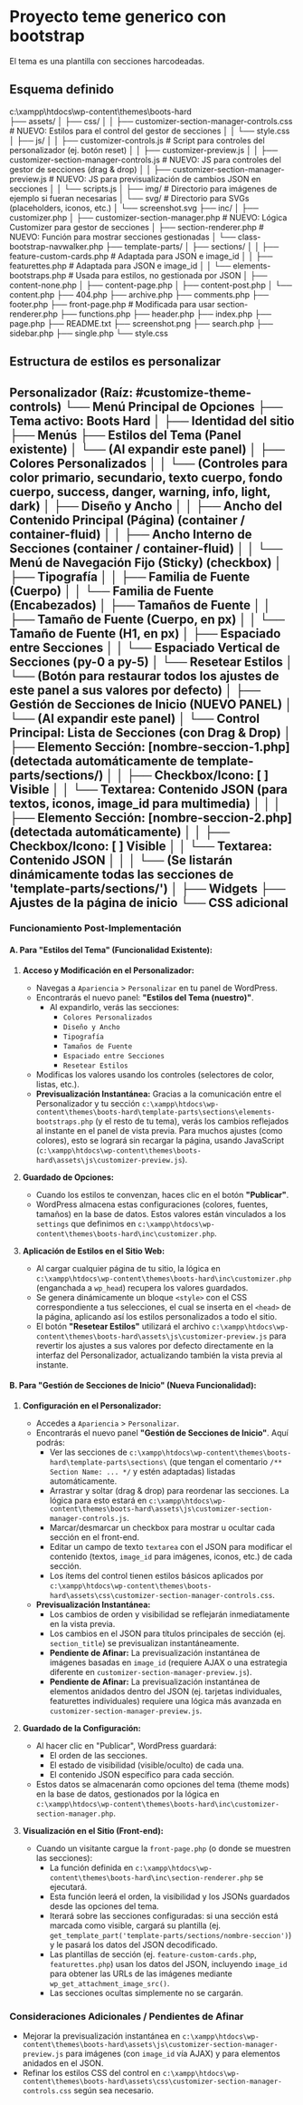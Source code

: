 # Proyecto teme generico con bootstrap
El tema es una plantilla con secciones harcodeadas.

## Esquema definido
c:\xampp\htdocs\wp-content\themes\boots-hard\
├── assets/
│   ├── css/
│   │   ├── customizer-section-manager-controls.css # NUEVO: Estilos para el control del gestor de secciones
│   │   └── style.css
│   ├── js/
│   │   ├── customizer-controls.js # Script para controles del personalizador (ej. botón reset)
│   │   ├── customizer-preview.js
│   │   ├── customizer-section-manager-controls.js # NUEVO: JS para controles del gestor de secciones (drag & drop)
│   │   ├── customizer-section-manager-preview.js  # NUEVO: JS para previsualización de cambios JSON en secciones
│   │   └── scripts.js
│   ├── img/ # Directorio para imágenes de ejemplo si fueran necesarias
│   └── svg/ # Directorio para SVGs (placeholders, iconos, etc.)
│       └── screenshot.svg
├── inc/
│   ├── customizer.php
│   ├── customizer-section-manager.php             # NUEVO: Lógica Customizer para gestor de secciones
│   ├── section-renderer.php                       # NUEVO: Función para mostrar secciones gestionadas
│   └── class-bootstrap-navwalker.php
├── template-parts/
│   ├── sections/
│   │   ├── feature-custom-cards.php # Adaptada para JSON e image_id
│   │   ├── featurettes.php          # Adaptada para JSON e image_id
│   │   └── elements-bootstraps.php  # Usada para estilos, no gestionada por JSON
│   ├── content-none.php
│   ├── content-page.php
│   ├── content-post.php
│   └── content.php
├── 404.php
├── archive.php
├── comments.php
├── footer.php
├── front-page.php # Modificada para usar section-renderer.php
├── functions.php
├── header.php
├── index.php
├── page.php
├── README.txt
├── screenshot.png
├── search.php
├── sidebar.php
├── single.php
└── style.css


## Estructura de estilos es personalizar
Personalizador (Raíz: #customize-theme-controls)
└── Menú Principal de Opciones
    ├── Tema activo: Boots Hard
    │
    ├── Identidad del sitio
    ├── Menús
    ├── Estilos del Tema (Panel existente)
    │   └── (Al expandir este panel)
    │       ├── Colores Personalizados
    │       │   └── (Controles para color primario, secundario, texto cuerpo, fondo cuerpo, success, danger, warning, info, light, dark)
    │       ├── Diseño y Ancho
    │       │   ├── Ancho del Contenido Principal (Página) (container / container-fluid)
    │       │   ├── Ancho Interno de Secciones (container / container-fluid)
    │       │   └── Menú de Navegación Fijo (Sticky) (checkbox)
    │       ├── Tipografía
    │       │   ├── Familia de Fuente (Cuerpo)
    │       │   └── Familia de Fuente (Encabezados)
    │       ├── Tamaños de Fuente
    │       │   ├── Tamaño de Fuente (Cuerpo, en px)
    │       │   └── Tamaño de Fuente (H1, en px)
    │       ├── Espaciado entre Secciones
    │       │   └── Espaciado Vertical de Secciones (py-0 a py-5)
    │       └── Resetear Estilos
    │           └── (Botón para restaurar todos los ajustes de este panel a sus valores por defecto)
    │
    ├── Gestión de Secciones de Inicio (NUEVO PANEL)
    │   └── (Al expandir este panel)
    │       └── Control Principal: Lista de Secciones (con Drag & Drop)
    │           ├── Elemento Sección: [nombre-seccion-1.php] (detectada automáticamente de template-parts/sections/)
    │           │   ├── Checkbox/Icono: [ ] Visible
    │           │   └── Textarea: Contenido JSON (para textos, iconos, image_id para multimedia)
    │           │
    │           ├── Elemento Sección: [nombre-seccion-2.php] (detectada automáticamente)
    │           │   ├── Checkbox/Icono: [ ] Visible
    │           │   └── Textarea: Contenido JSON
    │           │
    │           └── (Se listarán dinámicamente todas las secciones de 'template-parts/sections/')
    │
    ├── Widgets
    ├── Ajustes de la página de inicio
    └── CSS adicional
--
### Funcionamiento Post-Implementación
#### A. Para "Estilos del Tema" (Funcionalidad Existente):
1.  **Acceso y Modificación en el Personalizador:**
    *   Navegas a `Apariencia` > `Personalizar` en tu panel de WordPress.
    *   Encontrarás el nuevo panel: **"Estilos del Tema (nuestro)"**.
        *   Al expandirlo, verás las secciones:
            *   `Colores Personalizados`
            *   `Diseño y Ancho`
            *   `Tipografía`
            *   `Tamaños de Fuente`
            *   `Espaciado entre Secciones`
            *   `Resetear Estilos`
    *   Modificas los valores usando los controles (selectores de color, listas, etc.).
    *   **Previsualización Instantánea:** Gracias a la comunicación entre el Personalizador y tu sección `c:\xampp\htdocs\wp-content\themes\boots-hard\template-parts\sections\elements-bootstraps.php` (y el resto de tu tema), verás los cambios reflejados al instante en el panel de vista previa. Para muchos ajustes (como colores), esto se logrará sin recargar la página, usando JavaScript (`c:\xampp\htdocs\wp-content\themes\boots-hard\assets\js\customizer-preview.js`).

2.  **Guardado de Opciones:**
    *   Cuando los estilos te convenzan, haces clic en el botón **"Publicar"**.
    *   WordPress almacena estas configuraciones (colores, fuentes, tamaños) en la base de datos. Estos valores están vinculados a los `settings` que definimos en `c:\xampp\htdocs\wp-content\themes\boots-hard\inc\customizer.php`.

3.  **Aplicación de Estilos en el Sitio Web:**
    *   Al cargar cualquier página de tu sitio, la lógica en `c:\xampp\htdocs\wp-content\themes\boots-hard\inc\customizer.php` (enganchada a `wp_head`) recupera los valores guardados.
    *   Se genera dinámicamente un bloque `<style>` con el CSS correspondiente a tus selecciones, el cual se inserta en el `<head>` de la página, aplicando así los estilos personalizados a todo el sitio.
    *   El botón **"Resetear Estilos"** utilizará el archivo `c:\xampp\htdocs\wp-content\themes\boots-hard\assets\js\customizer-preview.js` para revertir los ajustes a sus valores por defecto directamente en la interfaz del Personalizador, actualizando también la vista previa al instante.

#### B. Para "Gestión de Secciones de Inicio" (Nueva Funcionalidad):
1.  **Configuración en el Personalizador:**
    *   Accedes a `Apariencia` > `Personalizar`.
    *   Encontrarás el nuevo panel **"Gestión de Secciones de Inicio"**. Aquí podrás:
        *   Ver las secciones de `c:\xampp\htdocs\wp-content\themes\boots-hard\template-parts\sections\` (que tengan el comentario `/** Section Name: ... */` y estén adaptadas) listadas automáticamente.
        *   Arrastrar y soltar (drag & drop) para reordenar las secciones. La lógica para esto estará en `c:\xampp\htdocs\wp-content\themes\boots-hard\assets\js\customizer-section-manager-controls.js`.
        *   Marcar/desmarcar un checkbox para mostrar u ocultar cada sección en el front-end.
        *   Editar un campo de texto `textarea` con el JSON para modificar el contenido (textos, `image_id` para imágenes, iconos, etc.) de cada sección.
        *   Los ítems del control tienen estilos básicos aplicados por `c:\xampp\htdocs\wp-content\themes\boots-hard\assets\css\customizer-section-manager-controls.css`.
    *   **Previsualización Instantánea:**
        *   Los cambios de orden y visibilidad se reflejarán inmediatamente en la vista previa.
        *   Los cambios en el JSON para títulos principales de sección (ej. `section_title`) se previsualizan instantáneamente.
        *   **Pendiente de Afinar:** La previsualización instantánea de imágenes basadas en `image_id` (requiere AJAX o una estrategia diferente en `customizer-section-manager-preview.js`).
        *   **Pendiente de Afinar:** La previsualización instantánea de elementos anidados dentro del JSON (ej. tarjetas individuales, featurettes individuales) requiere una lógica más avanzada en `customizer-section-manager-preview.js`.

2.  **Guardado de la Configuración:**
    *   Al hacer clic en "Publicar", WordPress guardará:
        *   El orden de las secciones.
        *   El estado de visibilidad (visible/oculto) de cada una.
        *   El contenido JSON específico para cada sección.
    *   Estos datos se almacenarán como opciones del tema (theme mods) en la base de datos, gestionados por la lógica en `c:\xampp\htdocs\wp-content\themes\boots-hard\inc\customizer-section-manager.php`.

3.  **Visualización en el Sitio (Front-end):**
    *   Cuando un visitante cargue la `front-page.php` (o donde se muestren las secciones):
        *   La función definida en `c:\xampp\htdocs\wp-content\themes\boots-hard\inc\section-renderer.php` se ejecutará.
        *   Esta función leerá el orden, la visibilidad y los JSONs guardados desde las opciones del tema.
        *   Iterará sobre las secciones configuradas: si una sección está marcada como visible, cargará su plantilla (ej. `get_template_part('template-parts/sections/nombre-seccion')`) y le pasará los datos del JSON decodificado.
        *   Las plantillas de sección (ej. `feature-custom-cards.php`, `featurettes.php`) usan los datos del JSON, incluyendo `image_id` para obtener las URLs de las imágenes mediante `wp_get_attachment_image_src()`.
        *   Las secciones ocultas simplemente no se cargarán.

### Consideraciones Adicionales / Pendientes de Afinar
*   Mejorar la previsualización instantánea en `c:\xampp\htdocs\wp-content\themes\boots-hard\assets\js\customizer-section-manager-preview.js` para imágenes (con `image_id` vía AJAX) y para elementos anidados en el JSON.
*   Refinar los estilos CSS del control en `c:\xampp\htdocs\wp-content\themes\boots-hard\assets\css\customizer-section-manager-controls.css` según sea necesario.

